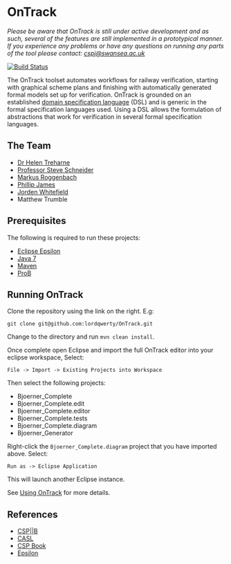 # OnTrack

*Please be aware that OnTrack is still under active development and as such, several of the features are still implemented in a prototypical manner.*
*If you experience any problems or have any questions on running any parts of the tool please contact: cspj@swansea.ac.uk*

[![Build Status](https://travis-ci.org/lordqwerty/OnTrack.svg?branch=master)](https://travis-ci.org/lordqwerty/OnTrack)

The OnTrack toolset automates workflows for railway verification, starting with graphical scheme plans and finishing with automatically generated formal models set up for verification. OnTrack is grounded on an established [domain specification language](https://en.wikipedia.org/wiki/Domain-specific_language) (DSL) and is generic in the formal specification languages used. Using a DSL allows the formulation of abstractions that work for verification in several formal specification languages.

## The Team

* [Dr Helen Treharne](http://www2.surrey.ac.uk/computing/people/helen_treharne/)
* [Professor Steve Schneider](http://www2.surrey.ac.uk/computing/people/steve_schneider/)
* [Markus Roggenbach](http://www.cs.swan.ac.uk/~csmarkus/)
* [Phillip James](http://cs.swan.ac.uk/~cspj/)
* [Jorden Whitefield](http://uk.linkedin.com/in/jwhitefield/)
* Matthew Trumble

## Prerequisites

The following is required to run these projects:

* [Eclipse Epsilon](http://www.eclipse.org/epsilon/download/)
* [Java 7](http://www.oracle.com/technetwork/java/javase/downloads/jdk7-downloads-1880260.html)
* [Maven](https://maven.apache.org/)
* [ProB](http://www.stups.uni-duesseldorf.de/ProB/index.php5/Download)

## Running OnTrack

Clone the repository using the link on the right. E.g:

```
git clone git@github.com:lordqwerty/OnTrack.git
```

Change to the directory and run `mvn clean install`. 

Once complete open Eclipse and import the full OnTrack editor into your eclipse workspace, Select:

`File -> Import -> Existing Projects into Workspace`

Then select the following projects:

* Bjoerner_Complete
* Bjoerner_Complete.edit
* Bjoerner_Complete.editor
* Bjoerner_Complete.tests
* Bjoerner_Complete.diagram
* Bjoerner_Generator

Right-click the `Bjoerner_Complete.diagram` project that you have imported above. Select:

`Run as -> Eclipse Application`

This will launch another Eclipse instance.

See [Using OnTrack](https://github.com/lordqwerty/OnTrack/blob/master/Using%20OnTrack.md) for more details.

## References

* [CSP||B](http://csp-b.org/)
* [CASL](http://www.informatik.uni-bremen.de/cofi/wiki/index.php/CoFI)
* [CSP Book](http://www.usingcsp.com/cspbook.pdf)
* [Epsilon](http://www.eclipse.org/epsilon/)